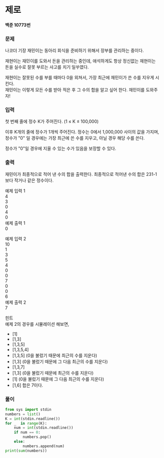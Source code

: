 # 제로

#### 백준 10773번
 
### 문제
나코더 기장 재민이는 동아리 회식을 준비하기 위해서 장부를 관리하는 중이다.                      

재현이는 재민이를 도와서 돈을 관리하는 중인데, 애석하게도 항상 정신없는 재현이는 돈을 실수로 잘못 부르는 사고를 치기 일쑤였다.            

재현이는 잘못된 수를 부를 때마다 0을 외쳐서, 가장 최근에 재민이가 쓴 수를 지우게 시킨다.           
재민이는 이렇게 모든 수를 받아 적은 후 그 수의 합을 알고 싶어 한다. 재민이를 도와주자!          

### 입력
첫 번째 줄에 정수 K가 주어진다. (1 ≤ K ≤ 100,000)             

이후 K개의 줄에 정수가 1개씩 주어진다. 정수는 0에서 1,000,000 사이의 값을 가지며, 정수가 "0" 일 경우에는 가장 최근에 쓴 수를 지우고, 아닐 경우 해당 수를 쓴다.          


정수가 "0"일 경우에 지울 수 있는 수가 있음을 보장할 수 있다.         

### 출력
재민이가 최종적으로 적어 낸 수의 합을 출력한다. 최종적으로 적어낸 수의 합은 231-1보다 작거나 같은 정수이다.               
              
예제 입력 1             
4        
3            
0             
4          
0            
예제 출력 1        
0       
             
예제 입력 2        
10        
1       
3       
5           
4             
0                    
0             
7            
0             
0              
6            
예제 출력 2             
7         
             
힌트                           
예제 2의 경우를 시뮬레이션 해보면,

+ [1]
+ [1,3]
+ [1,3,5]
+ [1,3,5,4]
+ [1,3,5] (0을 불렀기 때문에 최근의 수를 지운다)
+ [1,3] (0을 불렀기 때문에 그 다음 최근의 수를 지운다)
+ [1,3,7]
+ [1,3] (0을 불렀기 때문에 최근의 수를 지운다)
+ [1] (0을 불렀기 때문에 그 다음 최근의 수를 지운다)
+ [1,6]
합은 7이다.     
### 풀이
```python
from sys import stdin
numbers = list()
K = int(stdin.readline())
for _  in range(K):
    num = int(stdin.readline())
    if num == 0:
        numbers.pop()
    else:
        numbers.append(num)
print(sum(numbers))
```
